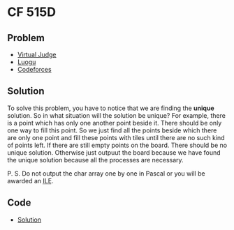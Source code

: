 # CF 515D

## Problem

- [Virtual Judge](https://vjudge.net/problem/CodeForces-515D)
- [Luogu](https://www.luogu.com.cn/problem/CF515D)
- [Codeforces](https://codeforces.com/problemset/problem/515/D)

## Solution

To solve this problem, you have to notice that we are finding the <b>unique</b> solution. So in what situation will the solution be unique? For example, there is a point which has only one another point beside it. There should be only one way to fill this point. So we just find all the points beside which there are only one point and fill these points with tiles until there are no such kind of points left. If there are still empty points on the board. There should be no unique solution. Otherwise just outpuut the board because we have found the unique solution because all the processes are necessary.

P. S. Do not output the char array one by one in Pascal or you will be awarded an <abbr title="Idleness Limit Exceeded">ILE</abbr>.

## Code

- [Solution](CF.515D.0.cpp)
